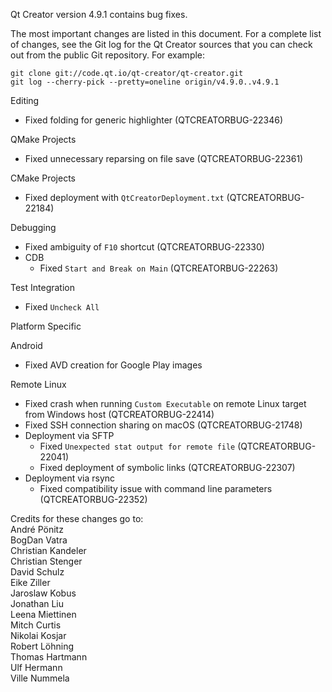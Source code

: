 Qt Creator version 4.9.1 contains bug fixes.

The most important changes are listed in this document. For a complete
list of changes, see the Git log for the Qt Creator sources that
you can check out from the public Git repository. For example:

    git clone git://code.qt.io/qt-creator/qt-creator.git
    git log --cherry-pick --pretty=oneline origin/v4.9.0..v4.9.1

Editing

* Fixed folding for generic highlighter (QTCREATORBUG-22346)

QMake Projects

* Fixed unnecessary reparsing on file save (QTCREATORBUG-22361)

CMake Projects

* Fixed deployment with `QtCreatorDeployment.txt` (QTCREATORBUG-22184)

Debugging

* Fixed ambiguity of `F10` shortcut (QTCREATORBUG-22330)
* CDB
    * Fixed `Start and Break on Main` (QTCREATORBUG-22263)

Test Integration

* Fixed `Uncheck All`

Platform Specific

Android

* Fixed AVD creation for Google Play images

Remote Linux

* Fixed crash when running `Custom Executable` on remote Linux target
  from Windows host (QTCREATORBUG-22414)
* Fixed SSH connection sharing on macOS (QTCREATORBUG-21748)
* Deployment via SFTP
    * Fixed `Unexpected stat output for remote file` (QTCREATORBUG-22041)
    * Fixed deployment of symbolic links (QTCREATORBUG-22307)
* Deployment via rsync
    * Fixed compatibility issue with command line parameters
      (QTCREATORBUG-22352)

Credits for these changes go to:  
André Pönitz  
BogDan Vatra  
Christian Kandeler  
Christian Stenger  
David Schulz  
Eike Ziller  
Jaroslaw Kobus  
Jonathan Liu  
Leena Miettinen  
Mitch Curtis  
Nikolai Kosjar  
Robert Löhning  
Thomas Hartmann  
Ulf Hermann  
Ville Nummela  
